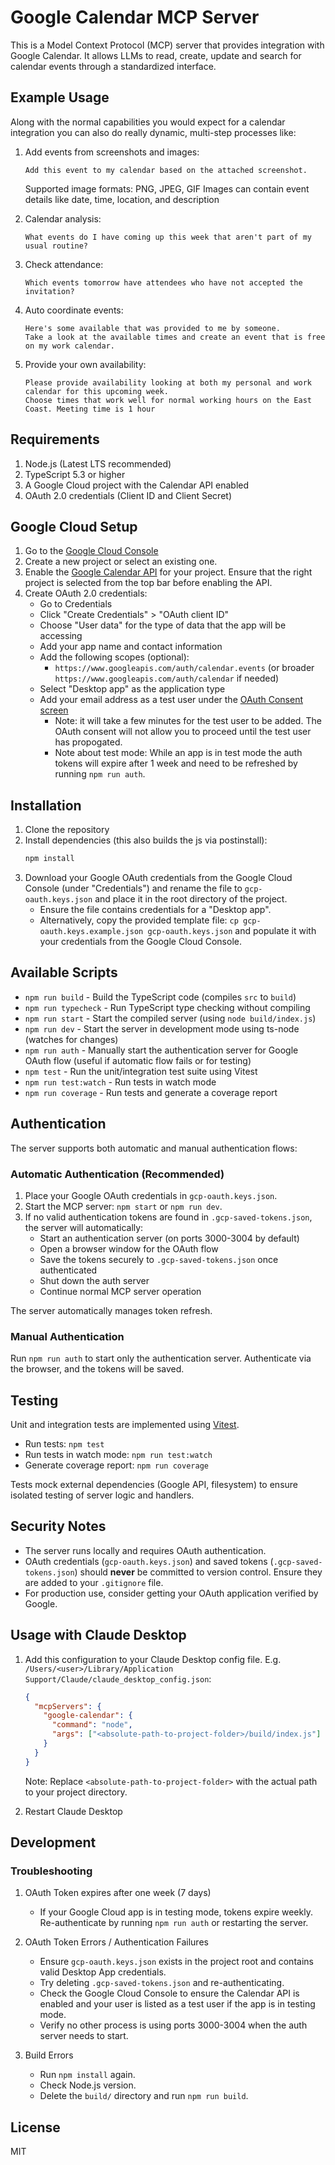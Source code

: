 # Google Calendar MCP Server

This is a Model Context Protocol (MCP) server that provides integration with Google Calendar. It allows LLMs to read, create, update and search for calendar events through a standardized interface.
 
## Example Usage

Along with the normal capabilities you would expect for a calendar integration you can also do really dynamic, multi-step processes like:

1. Add events from screenshots and images:
   ```
   Add this event to my calendar based on the attached screenshot.
   ```
   Supported image formats: PNG, JPEG, GIF
   Images can contain event details like date, time, location, and description
   
2. Calendar analysis:
   ```
   What events do I have coming up this week that aren't part of my usual routine?
   ```
3. Check attendance:
   ```
   Which events tomorrow have attendees who have not accepted the invitation?
   ```
4. Auto coordinate events:
   ```
   Here's some available that was provided to me by someone.
   Take a look at the available times and create an event that is free on my work calendar.
   ```
5. Provide your own availability:
   ```
   Please provide availability looking at both my personal and work calendar for this upcoming week.
   Choose times that work well for normal working hours on the East Coast. Meeting time is 1 hour
   ```

## Requirements

1. Node.js (Latest LTS recommended)
2. TypeScript 5.3 or higher
3. A Google Cloud project with the Calendar API enabled
4. OAuth 2.0 credentials (Client ID and Client Secret)

## Google Cloud Setup

1. Go to the [Google Cloud Console](https://console.cloud.google.com)
2. Create a new project or select an existing one.
3. Enable the [Google Calendar API](https://console.cloud.google.com/apis/library/calendar-json.googleapis.com) for your project. Ensure that the right project is selected from the top bar before enabling the API.
4. Create OAuth 2.0 credentials:
   - Go to Credentials
   - Click "Create Credentials" > "OAuth client ID"
   - Choose "User data" for the type of data that the app will be accessing
   - Add your app name and contact information
   - Add the following scopes (optional):
     - `https://www.googleapis.com/auth/calendar.events` (or broader `https://www.googleapis.com/auth/calendar` if needed)
   - Select "Desktop app" as the application type
   - Add your email address as a test user under the [OAuth Consent screen](https://console.cloud.google.com/apis/credentials/consent)
      - Note: it will take a few minutes for the test user to be added. The OAuth consent will not allow you to proceed until the test user has propogated.
      - Note about test mode: While an app is in test mode the auth tokens will expire after 1 week and need to be refreshed by running `npm run auth`.

## Installation

1. Clone the repository
2. Install dependencies (this also builds the js via postinstall):
   ```bash
   npm install
   ```
3. Download your Google OAuth credentials from the Google Cloud Console (under "Credentials") and rename the file to `gcp-oauth.keys.json` and place it in the root directory of the project.
   - Ensure the file contains credentials for a "Desktop app".
   - Alternatively, copy the provided template file: `cp gcp-oauth.keys.example.json gcp-oauth.keys.json` and populate it with your credentials from the Google Cloud Console.

## Available Scripts

- `npm run build` - Build the TypeScript code (compiles `src` to `build`)
- `npm run typecheck` - Run TypeScript type checking without compiling
- `npm run start` - Start the compiled server (using `node build/index.js`)
- `npm run dev` - Start the server in development mode using ts-node (watches for changes)
- `npm run auth` - Manually start the authentication server for Google OAuth flow (useful if automatic flow fails or for testing)
- `npm test` - Run the unit/integration test suite using Vitest
- `npm run test:watch` - Run tests in watch mode
- `npm run coverage` - Run tests and generate a coverage report

## Authentication

The server supports both automatic and manual authentication flows:

### Automatic Authentication (Recommended)
1. Place your Google OAuth credentials in `gcp-oauth.keys.json`.
2. Start the MCP server: `npm start` or `npm run dev`.
3. If no valid authentication tokens are found in `.gcp-saved-tokens.json`, the server will automatically:
   - Start an authentication server (on ports 3000-3004 by default)
   - Open a browser window for the OAuth flow
   - Save the tokens securely to `.gcp-saved-tokens.json` once authenticated
   - Shut down the auth server
   - Continue normal MCP server operation

The server automatically manages token refresh.

### Manual Authentication
Run `npm run auth` to start only the authentication server. Authenticate via the browser, and the tokens will be saved.

## Testing

Unit and integration tests are implemented using [Vitest](https://vitest.dev/).

- Run tests: `npm test`
- Run tests in watch mode: `npm run test:watch`
- Generate coverage report: `npm run coverage`

Tests mock external dependencies (Google API, filesystem) to ensure isolated testing of server logic and handlers.

## Security Notes

- The server runs locally and requires OAuth authentication.
- OAuth credentials (`gcp-oauth.keys.json`) and saved tokens (`.gcp-saved-tokens.json`) should **never** be committed to version control. Ensure they are added to your `.gitignore` file.
- For production use, consider getting your OAuth application verified by Google.

## Usage with Claude Desktop

1. Add this configuration to your Claude Desktop config file. E.g. `/Users/<user>/Library/Application Support/Claude/claude_desktop_config.json`:
   ```json
   {
     "mcpServers": {
       "google-calendar": {
         "command": "node",
         "args": ["<absolute-path-to-project-folder>/build/index.js"]
       }
     }
   }
   ```
   Note: Replace `<absolute-path-to-project-folder>` with the actual path to your project directory.

2. Restart Claude Desktop


## Development

### Troubleshooting

1. OAuth Token expires after one week (7 days)
   - If your Google Cloud app is in testing mode, tokens expire weekly. Re-authenticate by running `npm run auth` or restarting the server.

3. OAuth Token Errors / Authentication Failures
   - Ensure `gcp-oauth.keys.json` exists in the project root and contains valid Desktop App credentials.
   - Try deleting `.gcp-saved-tokens.json` and re-authenticating.
   - Check the Google Cloud Console to ensure the Calendar API is enabled and your user is listed as a test user if the app is in testing mode.
   - Verify no other process is using ports 3000-3004 when the auth server needs to start.
   
4. Build Errors
   - Run `npm install` again.
   - Check Node.js version.
   - Delete the `build/` directory and run `npm run build`.

## License

MIT
